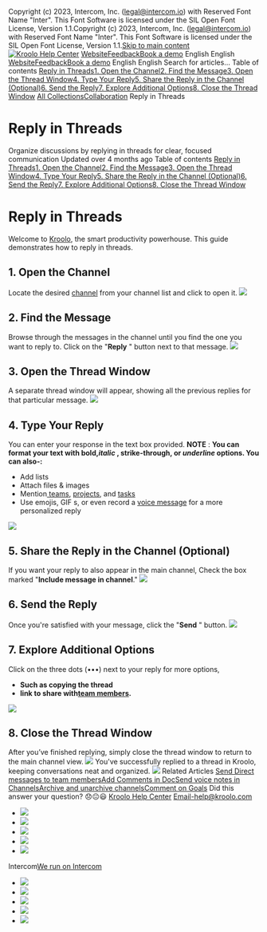 Copyright (c) 2023, Intercom, Inc. (legal@intercom.io) with Reserved Font Name "Inter". This Font Software is licensed under the SIL Open Font License, Version 1.1.Copyright (c) 2023, Intercom, Inc. (legal@intercom.io) with Reserved Font Name "Inter". This Font Software is licensed under the SIL Open Font License, Version 1.1.[Skip to main content](https://help.kroolo.com/en/articles/9928936-reply-in-threads#main-content)
[![Kroolo Help Center](https://downloads.intercomcdn.com/i/o/h4qkzypg/611116/ee699fbf23fef0f6d8d4f666d84c/37cdcedd14003d8fdcfdeda0a05c09cb)](https://help.kroolo.com/en/)
[Website](https://kroolo.com/)[Feedback](https://kroolo.featurebase.app/)[Book a demo](https://kroolo.com/book-demo)
English
English
[Website](https://kroolo.com/)[Feedback](https://kroolo.featurebase.app/)[Book a demo](https://kroolo.com/book-demo)
English
English
Search for articles...
Table of contents
[Reply in Threads](https://help.kroolo.com/en/articles/9928936-reply-in-threads#h_f5bd568582)[1. Open the Channel](https://help.kroolo.com/en/articles/9928936-reply-in-threads#h_ca8d864313)[2. Find the Message](https://help.kroolo.com/en/articles/9928936-reply-in-threads#h_9bee27b652)[3. Open the Thread Window](https://help.kroolo.com/en/articles/9928936-reply-in-threads#h_d0c8813728)[4. Type Your Reply](https://help.kroolo.com/en/articles/9928936-reply-in-threads#h_1c163a105f)[5. Share the Reply in the Channel (Optional)](https://help.kroolo.com/en/articles/9928936-reply-in-threads#h_731eb64808)[6. Send the Reply](https://help.kroolo.com/en/articles/9928936-reply-in-threads#h_5991b1ceb7)[7. Explore Additional Options](https://help.kroolo.com/en/articles/9928936-reply-in-threads#h_b6ceb30cd2)[8. Close the Thread Window](https://help.kroolo.com/en/articles/9928936-reply-in-threads#h_c02d781554)
[All Collections](https://help.kroolo.com/en/)[Collaboration](https://help.kroolo.com/en/collections/9304752-collaboration)
Reply in Threads
# Reply in Threads
Organize discussions by replying in threads for clear, focused communication
Updated over 4 months ago
Table of contents
[Reply in Threads](https://help.kroolo.com/en/articles/9928936-reply-in-threads#h_f5bd568582)[1. Open the Channel](https://help.kroolo.com/en/articles/9928936-reply-in-threads#h_ca8d864313)[2. Find the Message](https://help.kroolo.com/en/articles/9928936-reply-in-threads#h_9bee27b652)[3. Open the Thread Window](https://help.kroolo.com/en/articles/9928936-reply-in-threads#h_d0c8813728)[4. Type Your Reply](https://help.kroolo.com/en/articles/9928936-reply-in-threads#h_1c163a105f)[5. Share the Reply in the Channel (Optional)](https://help.kroolo.com/en/articles/9928936-reply-in-threads#h_731eb64808)[6. Send the Reply](https://help.kroolo.com/en/articles/9928936-reply-in-threads#h_5991b1ceb7)[7. Explore Additional Options](https://help.kroolo.com/en/articles/9928936-reply-in-threads#h_b6ceb30cd2)[8. Close the Thread Window](https://help.kroolo.com/en/articles/9928936-reply-in-threads#h_c02d781554)
# Reply in Threads
Welcome to [Kroolo](https://kroolo.com/), the smart productivity powerhouse. This guide demonstrates how to reply in threads.
## **1. Open the Channel**
Locate the desired [channel](https://intercom.help/kroolo/en/articles/9955151-manage-channels-in-kroolo) from your channel list and click to open it.
[![](https://downloads.intercomcdn.com/i/o/1195170588/85c3ce565c77b9add260a6c2/93fff856-4ce2-4a47-94c6-452202282683.gif?expires=1747842300&signature=43f646327ee420153ac4f873813b3c4fc964ab0f06aa12b88576571771d8b833&req=dSEuE8h5nYRXUfMW1HO4zbMhrxH530H3y3cEukT2%2Fcf7vvBgQntrf51ka7jn%0A%2FIfv70VjZWa%2B6ydi%2BOM%3D%0A)](https://downloads.intercomcdn.com/i/o/1195170588/85c3ce565c77b9add260a6c2/93fff856-4ce2-4a47-94c6-452202282683.gif?expires=1747842300&signature=43f646327ee420153ac4f873813b3c4fc964ab0f06aa12b88576571771d8b833&req=dSEuE8h5nYRXUfMW1HO4zbMhrxH530H3y3cEukT2%2Fcf7vvBgQntrf51ka7jn%0A%2FIfv70VjZWa%2B6ydi%2BOM%3D%0A)
## **2. Find the Message**
Browse through the messages in the channel until you find the one you want to reply to.
Click on the "**Reply** " button next to that message.
[![](https://downloads.intercomcdn.com/i/o/1195170597/717ad64660b9673f1d26c7f4/96026685-ad58-4d65-9f05-8cab1887d945.png?expires=1747842300&signature=6c3dc39ccd15c85bc1d9a7f47a346234fd54d0ee53703287be39d2aa7945b24b&req=dSEuE8h5nYRWXvMW1HO4zbl6kdmeAHEMUooZR7TfJCb3FgYLtDT2l%2FZrbgFj%0AxT4Zd7cwqu5hYyAdQCI%3D%0A)](https://downloads.intercomcdn.com/i/o/1195170597/717ad64660b9673f1d26c7f4/96026685-ad58-4d65-9f05-8cab1887d945.png?expires=1747842300&signature=6c3dc39ccd15c85bc1d9a7f47a346234fd54d0ee53703287be39d2aa7945b24b&req=dSEuE8h5nYRWXvMW1HO4zbl6kdmeAHEMUooZR7TfJCb3FgYLtDT2l%2FZrbgFj%0AxT4Zd7cwqu5hYyAdQCI%3D%0A)
## **3. Open the Thread Window**
A separate thread window will appear, showing all the previous replies for that particular message.
[![](https://downloads.intercomcdn.com/i/o/1195170603/5fc76d709f5d9ac4e9f8931c/983afaf0-b565-431a-8907-6062554b7bcf.gif?expires=1747842300&signature=fd074267bd6621e38e43470fe04b73b8c183f52ccff2f84e92486d87ab3e294f&req=dSEuE8h5nYdfWvMW1HO4zaCrivLZGcxOpWqjV6uECjq%2FpdbUmqtbLWPzAfvr%0AcztM%2Beq6X5ftz95lKSg%3D%0A)](https://downloads.intercomcdn.com/i/o/1195170603/5fc76d709f5d9ac4e9f8931c/983afaf0-b565-431a-8907-6062554b7bcf.gif?expires=1747842300&signature=fd074267bd6621e38e43470fe04b73b8c183f52ccff2f84e92486d87ab3e294f&req=dSEuE8h5nYdfWvMW1HO4zaCrivLZGcxOpWqjV6uECjq%2FpdbUmqtbLWPzAfvr%0AcztM%2Beq6X5ftz95lKSg%3D%0A)
## **4. Type Your Reply**
You can enter your response in the text box provided.
**NOTE** : **You can format your text with bold,_italic_ , strike-through, or _underline_ options. You can also-:**
  * Add lists
  * Attach files & images
  * Mention[ teams](https://intercom.help/kroolo/en/articles/10031532-create-and-manage-teams), [projects](https://intercom.help/kroolo/en/articles/9795542-manage-projects-in-kroolo), and [tasks](https://intercom.help/kroolo/en/articles/10085539-create-and-manage-tasks)
  * Use emojis, GIF s, or even record a [voice message](https://intercom.help/kroolo/en/articles/9936952-send-voice-notes-in-channels) for a more personalized reply


[![](https://downloads.intercomcdn.com/i/o/1195170601/0c8e00de975a3664d759bed3/4e0d78c6-5166-4922-bacc-0537c5581b00.gif?expires=1747842300&signature=c4543fabdbd52d5e36e4f52985064ead85dcc7bddf0d17a5c2c3931289c543d1&req=dSEuE8h5nYdfWPMW1HO4zVqCmJ0RGjtZlbs5ERuRY8Y7GOoroDzSZLmDqZT0%0AkZkyy7uGHmzJFL7OGps%3D%0A)](https://downloads.intercomcdn.com/i/o/1195170601/0c8e00de975a3664d759bed3/4e0d78c6-5166-4922-bacc-0537c5581b00.gif?expires=1747842300&signature=c4543fabdbd52d5e36e4f52985064ead85dcc7bddf0d17a5c2c3931289c543d1&req=dSEuE8h5nYdfWPMW1HO4zVqCmJ0RGjtZlbs5ERuRY8Y7GOoroDzSZLmDqZT0%0AkZkyy7uGHmzJFL7OGps%3D%0A)
## **5. Share the Reply in the Channel (Optional)**
If you want your reply to also appear in the main channel, 
Check the box marked "**Include message in channel**."
[![](https://downloads.intercomcdn.com/i/o/1195170594/820776f583d214ae7d5e62be/5431a1d5-af51-4b88-9aea-e4ce2f8ac780.gif?expires=1747842300&signature=014f369bd23b220b8c0ff65912ab63b2bf16f2c6bc706fee361f2984f17c4b7d&req=dSEuE8h5nYRWXfMW1HO4zUFVGhHA8V3FrsDjV9fmmEz1llmuAebsGCN2i01P%0AKS%2Fy4wGIa%2Fh8e8DmmZk%3D%0A)](https://downloads.intercomcdn.com/i/o/1195170594/820776f583d214ae7d5e62be/5431a1d5-af51-4b88-9aea-e4ce2f8ac780.gif?expires=1747842300&signature=014f369bd23b220b8c0ff65912ab63b2bf16f2c6bc706fee361f2984f17c4b7d&req=dSEuE8h5nYRWXfMW1HO4zUFVGhHA8V3FrsDjV9fmmEz1llmuAebsGCN2i01P%0AKS%2Fy4wGIa%2Fh8e8DmmZk%3D%0A)
## **6. Send the Reply**
Once you're satisfied with your message, click the "**Send** " button.
[![](https://downloads.intercomcdn.com/i/o/1195170600/e2ff2ca6c9abea4ccad71d7b/b9858585-87d4-46e4-b9e2-fa18d4269580.png?expires=1747842300&signature=6fb0219070665e1ee3f729bfc175315ee5059611bf328a4d5e6b02ab83990365&req=dSEuE8h5nYdfWfMW1HO4zYBP%2F3crJmcPIsyPZJIGcOtJA3B25HX563zGd8WD%0AjdNsaONUIMEdLUfK9JU%3D%0A)](https://downloads.intercomcdn.com/i/o/1195170600/e2ff2ca6c9abea4ccad71d7b/b9858585-87d4-46e4-b9e2-fa18d4269580.png?expires=1747842300&signature=6fb0219070665e1ee3f729bfc175315ee5059611bf328a4d5e6b02ab83990365&req=dSEuE8h5nYdfWfMW1HO4zYBP%2F3crJmcPIsyPZJIGcOtJA3B25HX563zGd8WD%0AjdNsaONUIMEdLUfK9JU%3D%0A)
## **7. Explore Additional Options**
Click on the three dots (•••) next to your reply for more options, 
  * **Such as copying the thread**
  * **link to share with[team members](https://intercom.help/kroolo/en/articles/9520275-add-new-members-in-channels).**


[![](https://downloads.intercomcdn.com/i/o/1195170602/6fea98878606b2d6de1fbb2d/82525042-28ed-4c1b-bb00-080df9c2e55e.png?expires=1747842300&signature=eb162101126edbba77bc6b41f5cd84a9ee2ce1d1a4829e3fdf4d60d71359c73f&req=dSEuE8h5nYdfW%2FMW1HO4zVysfKGum7I%2BAwEQe%2FhKOQLSslSbvIfaL0NMDPul%0AX%2FO0Y6PiYqVWS9TPBfA%3D%0A)](https://downloads.intercomcdn.com/i/o/1195170602/6fea98878606b2d6de1fbb2d/82525042-28ed-4c1b-bb00-080df9c2e55e.png?expires=1747842300&signature=eb162101126edbba77bc6b41f5cd84a9ee2ce1d1a4829e3fdf4d60d71359c73f&req=dSEuE8h5nYdfW%2FMW1HO4zVysfKGum7I%2BAwEQe%2FhKOQLSslSbvIfaL0NMDPul%0AX%2FO0Y6PiYqVWS9TPBfA%3D%0A)
## **8. Close the Thread Window**
After you’ve finished replying, simply close the thread window to return to the main channel view.
[![](https://downloads.intercomcdn.com/i/o/1195170592/4d08b8406206a2187d72d067/e88e8aa4-4a42-41eb-99f8-ad248e947695.png?expires=1747842300&signature=b0c58c856af22e909509ab41c1ef38a3e46450bf451fb25a8ae292cf436b10be&req=dSEuE8h5nYRWW%2FMW1HO4zS66QHxBaPTDX898YDuTco0cuSG9KmysjZqy36p%2B%0Amhbb3kQKsYfr%2Bty89%2FI%3D%0A)](https://downloads.intercomcdn.com/i/o/1195170592/4d08b8406206a2187d72d067/e88e8aa4-4a42-41eb-99f8-ad248e947695.png?expires=1747842300&signature=b0c58c856af22e909509ab41c1ef38a3e46450bf451fb25a8ae292cf436b10be&req=dSEuE8h5nYRWW%2FMW1HO4zS66QHxBaPTDX898YDuTco0cuSG9KmysjZqy36p%2B%0Amhbb3kQKsYfr%2Bty89%2FI%3D%0A)
You've successfully replied to a thread in Kroolo, keeping conversations neat and organized.
[![](https://downloads.intercomcdn.com/i/o/1195180979/68f637b07e58a146988b452d/cta+2.png?expires=1747842300&signature=a824e8fea7cd6a71aacdb3a31f076c2c6f7d25ccd89065c354853ea73f6800e2&req=dSEuE8h2nYhYUPMW1HO4zdwKS%2B5Fp%2FzN4d%2Ba9mA0Yi85JKno1QXV8bcxbP%2F5%0AGN3N8tEf1g5ig9a%2Bvs8%3D%0A)](https://kroolo.com/)
Related Articles
[Send Direct messages to team members](https://help.kroolo.com/en/articles/9520235-send-direct-messages-to-team-members)[Add Comments in Doc](https://help.kroolo.com/en/articles/9862810-add-comments-in-doc)[Send voice notes in Channels](https://help.kroolo.com/en/articles/9936952-send-voice-notes-in-channels)[Archive and unarchive channels](https://help.kroolo.com/en/articles/9955128-archive-and-unarchive-channels)[Comment on Goals](https://help.kroolo.com/en/articles/9983184-comment-on-goals)
Did this answer your question?
😞😐😃
[Kroolo Help Center](https://help.kroolo.com/en/)
Email-help@kroolo.com
  * [![](https://intercom.help/kroolo/assets/svg/icon:social-facebook/FFFFFF)](https://www.facebook.com/profile.php?id=61553808299270)
  * [![](https://intercom.help/kroolo/assets/svg/icon:social-linkedin/FFFFFF)](https://www.linkedin.com/company/getkroolo)
  * [![](https://intercom.help/kroolo/assets/svg/icon:social-instagram/FFFFFF)](https://www.instagram.com/getkroolo)
  * [![](https://intercom.help/kroolo/assets/svg/icon:social-youtube/FFFFFF)](https://www.youtube.com/@getkroolo/featured)
  * [![](https://intercom.help/kroolo/assets/svg/icon:social-twitter-x/FFFFFF)](https://www.twitter.com/getkroolo)


Intercom[We run on Intercom](https://www.intercom.com/intercom-link?company=Kroolo&solution=customer-support&utm_campaign=intercom-link&utm_content=We+run+on+Intercom&utm_medium=help-center&utm_referrer=https%3A%2F%2Fhelp.kroolo.com%2Fen%2Farticles%2F9928936-reply-in-threads&utm_source=desktop-web)
  * [![](https://intercom.help/kroolo/assets/svg/icon:social-facebook/FFFFFF)](https://www.facebook.com/profile.php?id=61553808299270)
  * [![](https://intercom.help/kroolo/assets/svg/icon:social-linkedin/FFFFFF)](https://www.linkedin.com/company/getkroolo)
  * [![](https://intercom.help/kroolo/assets/svg/icon:social-instagram/FFFFFF)](https://www.instagram.com/getkroolo)
  * [![](https://intercom.help/kroolo/assets/svg/icon:social-youtube/FFFFFF)](https://www.youtube.com/@getkroolo/featured)
  * [![](https://intercom.help/kroolo/assets/svg/icon:social-twitter-x/FFFFFF)](https://www.twitter.com/getkroolo)


